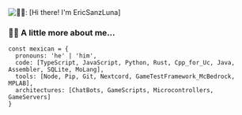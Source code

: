 <img src="https://github.com/EricSanzLuna/EricSanzLuna/blob/a93e9b56c9ef483960e2169031af913644b155ac/intro.gif" alt="🖖🏼: [Hi there! I'm  EricSanzLuna]" title="🖖🏼: [Hi there! I'm  EricSanzLuna]|https://#)"/>

### 👨‍🦱 A little more about me...
```JS
const mexican = {
  pronouns: 'he' | 'him',
  code: [TypeScript, JavaScript, Python, Rust, Cpp_for_Uc, Java, Assembler, SQLite, MoLang],
  tools: [Node, Pip, Git, Nextcord, GameTestFramework_McBedrock, MPLAB],
  architectures: [ChatBots, GameScripts, Microcontrollers, GameServers]
}
```
